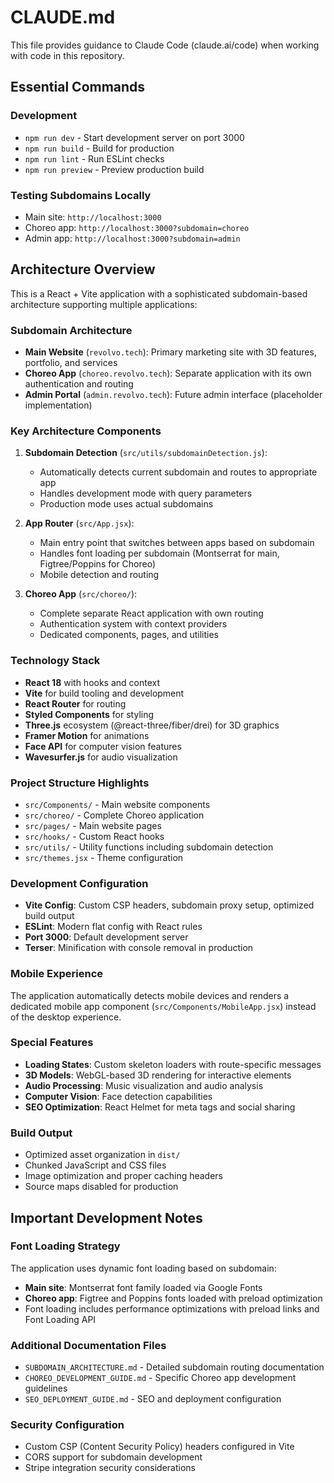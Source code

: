 # CLAUDE.md

This file provides guidance to Claude Code (claude.ai/code) when working with code in this repository.

## Essential Commands

### Development
- `npm run dev` - Start development server on port 3000
- `npm run build` - Build for production
- `npm run lint` - Run ESLint checks
- `npm run preview` - Preview production build

### Testing Subdomains Locally
- Main site: `http://localhost:3000`
- Choreo app: `http://localhost:3000?subdomain=choreo`
- Admin app: `http://localhost:3000?subdomain=admin`

## Architecture Overview

This is a React + Vite application with a sophisticated subdomain-based architecture supporting multiple applications:

### Subdomain Architecture
- **Main Website** (`revolvo.tech`): Primary marketing site with 3D features, portfolio, and services
- **Choreo App** (`choreo.revolvo.tech`): Separate application with its own authentication and routing
- **Admin Portal** (`admin.revolvo.tech`): Future admin interface (placeholder implementation)

### Key Architecture Components

1. **Subdomain Detection** (`src/utils/subdomainDetection.js`): 
   - Automatically detects current subdomain and routes to appropriate app
   - Handles development mode with query parameters
   - Production mode uses actual subdomains

2. **App Router** (`src/App.jsx`):
   - Main entry point that switches between apps based on subdomain
   - Handles font loading per subdomain (Montserrat for main, Figtree/Poppins for Choreo)
   - Mobile detection and routing

3. **Choreo App** (`src/choreo/`):
   - Complete separate React application with own routing
   - Authentication system with context providers
   - Dedicated components, pages, and utilities

### Technology Stack
- **React 18** with hooks and context
- **Vite** for build tooling and development
- **React Router** for routing
- **Styled Components** for styling
- **Three.js** ecosystem (@react-three/fiber/drei) for 3D graphics
- **Framer Motion** for animations
- **Face API** for computer vision features
- **Wavesurfer.js** for audio visualization

### Project Structure Highlights
- `src/Components/` - Main website components
- `src/choreo/` - Complete Choreo application
- `src/pages/` - Main website pages
- `src/hooks/` - Custom React hooks
- `src/utils/` - Utility functions including subdomain detection
- `src/themes.jsx` - Theme configuration

### Development Configuration
- **Vite Config**: Custom CSP headers, subdomain proxy setup, optimized build output
- **ESLint**: Modern flat config with React rules
- **Port 3000**: Default development server
- **Terser**: Minification with console removal in production

### Mobile Experience
The application automatically detects mobile devices and renders a dedicated mobile app component (`src/Components/MobileApp.jsx`) instead of the desktop experience.

### Special Features
- **Loading States**: Custom skeleton loaders with route-specific messages
- **3D Models**: WebGL-based 3D rendering for interactive elements
- **Audio Processing**: Music visualization and audio analysis
- **Computer Vision**: Face detection capabilities
- **SEO Optimization**: React Helmet for meta tags and social sharing

### Build Output
- Optimized asset organization in `dist/`
- Chunked JavaScript and CSS files
- Image optimization and proper caching headers
- Source maps disabled for production

## Important Development Notes

### Font Loading Strategy
The application uses dynamic font loading based on subdomain:
- **Main site**: Montserrat font family loaded via Google Fonts
- **Choreo app**: Figtree and Poppins fonts loaded with preload optimization
- Font loading includes performance optimizations with preload links and Font Loading API

### Additional Documentation Files
- `SUBDOMAIN_ARCHITECTURE.md` - Detailed subdomain routing documentation
- `CHOREO_DEVELOPMENT_GUIDE.md` - Specific Choreo app development guidelines
- `SEO_DEPLOYMENT_GUIDE.md` - SEO and deployment configuration

### Security Configuration
- Custom CSP (Content Security Policy) headers configured in Vite
- CORS support for subdomain development
- Stripe integration security considerations